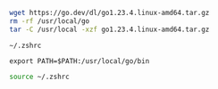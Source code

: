 ```bash
wget https://go.dev/dl/go1.23.4.linux-amd64.tar.gz
rm -rf /usr/local/go
tar -C /usr/local -xzf go1.23.4.linux-amd64.tar.gz
```

`~/.zshrc`

```
export PATH=$PATH:/usr/local/go/bin
```

```bash
source ~/.zshrc
```

